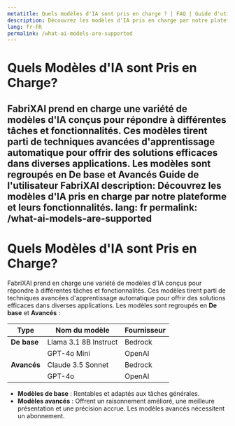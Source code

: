 ```yaml
---
metatitle: Quels modèles d'IA sont pris en charge ? | FAQ | Guide d'utilisation de FabriXAI
description: Découvrez les modèles d'IA pris en charge par notre plateforme et leurs fonctionnalités.
lang: fr-FR
permalink: /what-ai-models-are-supported
---
```


# Quels Modèles d'IA sont Pris en Charge?

FabriXAI prend en charge une variété de modèles d'IA conçus pour répondre à différentes tâches et fonctionnalités. Ces modèles tirent parti de techniques avancées d'apprentissage automatique pour offrir des solutions efficaces dans diverses applications. Les modèles sont regroupés en **De base** et **Avancés** Guide de l'utilisateur FabriXAI
description: Découvrez les modèles d'IA pris en charge par notre plateforme et leurs fonctionnalités.
lang: fr
permalink: /what-ai-models-are-supported
---

# Quels Modèles d'IA sont Pris en Charge?

FabriXAI prend en charge une variété de modèles d'IA conçus pour répondre à différentes tâches et fonctionnalités. Ces modèles tirent parti de techniques avancées d'apprentissage automatique pour offrir des solutions efficaces dans diverses applications. Les modèles sont regroupés en **De base** et **Avancés** :

| **Type**        | **Nom du modèle**         | **Fournisseur** |
|-----------------|---------------------------|------------------|
| **De base**     | Llama 3.1 8B Instruct     | Bedrock          |
|                 | GPT-4o Mini               | OpenAI           |
| **Avancés**     | Claude 3.5 Sonnet         | Bedrock          |
|                 | GPT-4o                    | OpenAI           |

- **Modèles de base** : Rentables et adaptés aux tâches générales.
- **Modèles avancés** : Offrent un raisonnement amélioré, une meilleure présentation et une précision accrue. Les modèles avancés nécessitent un abonnement.

